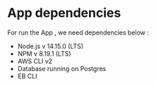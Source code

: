 # App dependencies

For run the App , we need dependencies below :

- Node.js v 14.15.0 (LTS)
- NPM v 8.19.1 (LTS)
- AWS CLI v2
- Database running on Postgres
- EB CLI

